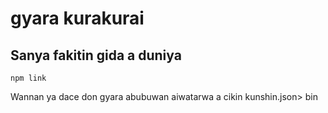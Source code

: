 # gyara kurakurai

## Sanya fakitin gida a duniya

`npm link`

Wannan ya dace don gyara abubuwan aiwatarwa a cikin kunshin.json> bin